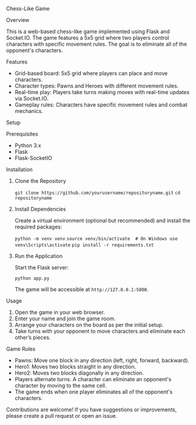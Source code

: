 Chess-Like Game

Overview

This is a web-based chess-like game implemented using Flask and Socket.IO. The game features a 5x5 grid where two players control characters with specific movement rules. The goal is to eliminate all of the opponent's characters.

Features

- Grid-based board: 5x5 grid where players can place and move characters.
- Character types: Pawns and Heroes with different movement rules.
- Real-time play: Players take turns making moves with real-time updates via Socket.IO.
- Gameplay rules: Characters have specific movement rules and combat mechanics.

Setup

Prerequisites

- Python 3.x
- Flask
- Flask-SocketIO

Installation

1. Clone the Repository

   `git clone https://github.com/yourusername/repositoryname.git`
   `cd repositoryname`

2. Install Dependencies

   Create a virtual environment (optional but recommended) and install the required packages:

   `python -m venv venv`
   `source venv/bin/activate  # On Windows use venv\Scripts\activate`
   `pip install -r requirements.txt`

3. Run the Application

   Start the Flask server:

   `python app.py`

   The game will be accessible at `http://127.0.0.1:5000`.

Usage

1. Open the game in your web browser.
2. Enter your name and join the game room.
3. Arrange your characters on the board as per the initial setup.
4. Take turns with your opponent to move characters and eliminate each other’s pieces.

Game Rules

- Pawns: Move one block in any direction (left, right, forward, backward).
- Hero1: Moves two blocks straight in any direction.
- Hero2: Moves two blocks diagonally in any direction.
- Players alternate turns. A character can eliminate an opponent's character by moving to the same cell.
- The game ends when one player eliminates all of the opponent's characters.

Contributions are welcome! If you have suggestions or improvements, please create a pull request or open an issue.
